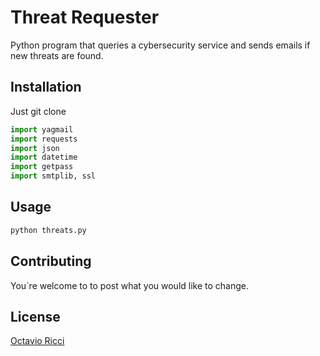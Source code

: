 # Threat Requester

Python program that queries a cybersecurity service and sends emails if new threats are found.


## Installation

Just git clone 

```python
import yagmail
import requests
import json
import datetime
import getpass
import smtplib, ssl
```

## Usage

```python
python threats.py
```

## Contributing
You`re welcome to to post what you would like to change.

## License
[Octavio Ricci](https://www.linkedin.com/in/octavioricci)